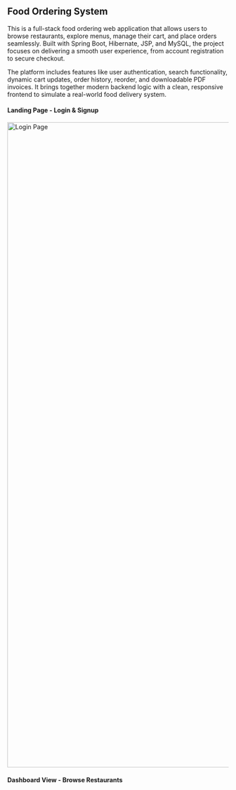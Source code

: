 ## Food Ordering System
This is a full-stack food ordering web application that allows users to browse restaurants, explore menus, manage their cart, and place orders seamlessly. Built with Spring Boot, Hibernate, JSP, and MySQL, the project focuses on delivering a smooth user experience, from account registration to secure checkout.

The platform includes features like user authentication, search functionality, dynamic cart updates, order history, reorder, and downloadable PDF invoices. It brings together modern backend logic with a clean, responsive frontend to simulate a real-world food delivery system.

#### Landing Page - Login & Signup
<img width="1470" alt="Login Page" src="https://github.com/user-attachments/assets/5752d47e-9478-46e9-9a49-a7bd0cf88d36" />

#### Dashboard View - Browse Restaurants
